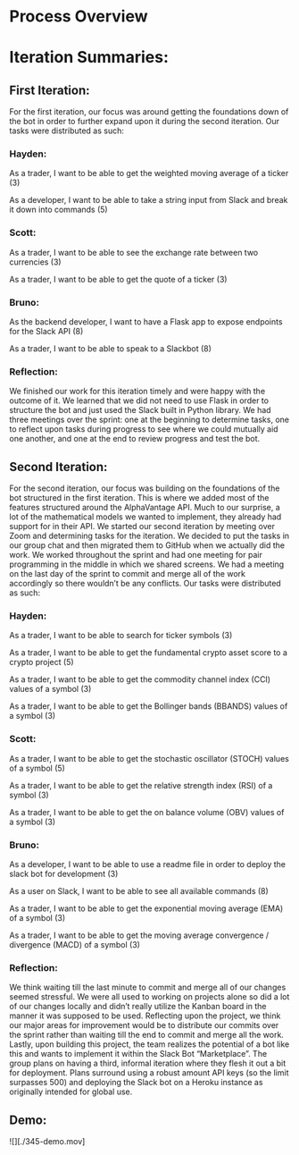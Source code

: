 # Process Overview
# Iteration Summaries:
## First Iteration:
For the first iteration, our focus was around getting the foundations down of the bot in order to further expand upon it during the second iteration. Our tasks were distributed as such:
### Hayden:
As a trader, I want to be able to get the weighted moving average of a ticker (3)

As a developer, I want to be able to take a string input from Slack and break it down into commands (5)
### Scott:
As a trader, I want to be able to see the exchange rate between two currencies (3)

As a trader, I want to be able to get the quote of a ticker (3)
### Bruno:
As the backend developer, I want to have a Flask app to expose endpoints for the Slack API (8)

As a trader, I want to be able to speak to a Slackbot (8)
### Reflection:
We finished our work for this iteration timely and were happy with the outcome of it. We learned that we did not need to use Flask in order to structure the bot and just used the Slack built in Python library. We had three meetings over the sprint: one at the beginning to determine tasks, one to reflect upon tasks during progress to see where we could mutually aid one another, and one at the end to review progress and test the bot.
## Second Iteration:
For the second iteration, our focus was building on the foundations of the bot structured in the first iteration. This is where we added most of the features structured around the AlphaVantage API. Much to our surprise, a lot of the mathematical models we wanted to implement, they already had support for in their API. We started our second iteration by meeting over Zoom and determining tasks for the iteration. We decided to put the tasks in our group chat and then migrated them to GitHub when we actually did the work. We worked throughout the sprint and had one meeting for pair programming in the middle in which we shared screens. We had a meeting on the last day of the sprint to commit and merge all of the work accordingly so there wouldn’t be any conflicts. Our tasks were distributed as such:
### Hayden:
As a trader, I want to be able to search for ticker symbols (3)

As a trader, I want to be able to get the fundamental crypto asset score to a crypto project (5)

As a trader, I want to be able to get the commodity channel index (CCI) values of a symbol (3)

As a trader, I want to be able to get the Bollinger bands (BBANDS) values of a symbol (3)

### Scott: 
As a trader, I want to be able to get the stochastic oscillator (STOCH) values of a symbol (5)

As a trader, I want to be able to get the relative strength index (RSI) of a symbol (3)

As a trader, I want to be able to get the on balance volume (OBV) values of a symbol (3)

### Bruno:
As a developer, I want to be able to use a readme file in order to deploy the slack bot for development (3)

As a user on Slack, I want to be able to see all available commands (8)

As a trader, I want to be able to get the exponential moving average (EMA) of a symbol (3)

As a trader, I want to be able to get the moving average convergence / divergence (MACD) of a symbol (3)

### Reflection:
We think waiting till the last minute to commit and merge all of our changes seemed stressful. We were all used to working on projects alone so did a lot of our changes locally and didn’t really utilize the Kanban board in the manner it was supposed to be used. Reflecting upon the project, we think our major areas for improvement would be to distribute our commits over the sprint rather than waiting till the end to commit and merge all the work. Lastly, upon building this project, the team realizes the potential of a bot like this and wants to implement it within the Slack Bot “Marketplace”. The group plans on having a third, informal iteration where they flesh it out a bit for deployment. Plans surround using a robust amount API keys (so the limit surpasses 500) and deploying the Slack bot on a Heroku instance as originally intended for global use.
## Demo:
![][./345-demo.mov]
